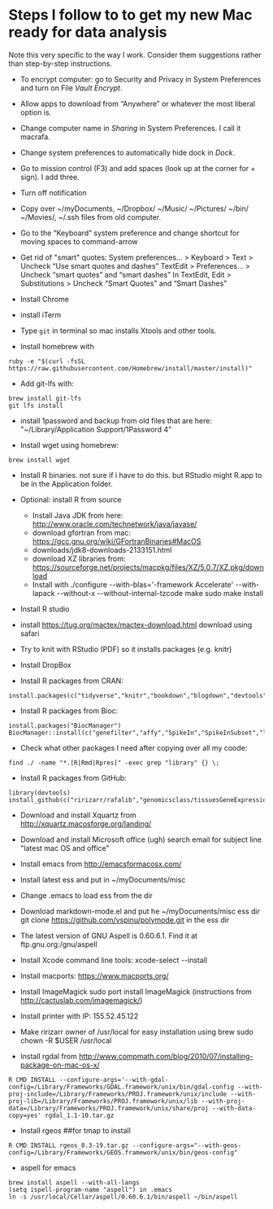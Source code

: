 # Steps I follow to to get my new Mac ready for data analysis

Note this very specific to the way I work. Consider them suggestions rather than step-by-step instructions.

* To encrypt computer: go to Security and Privacy in System Preferences and turn on File _Vault Encrypt_.

* Allow apps to download from  “Anywhere” or whatever the most liberal option is.

* Change computer name in _Sharing_ in System Preferences. I call it macrafa.

* Change system preferences to automatically hide dock in _Dock_.

* Go to mission control (F3) and add spaces (look up at the corner for + sign). I add three.


* Turn off notification
 
* Copy over ~/myDocuments, ~/Dropbox/ ~/Music/ ~/Pictures/ ~/bin/ ~/Movies/, ~/.ssh
files from old computer.

* Go to the “Keyboard” system preference and change shortcut for moving spaces to command-arrow

* Get rid of "smart" quotes:
	System preferences… > Keyboard > Text > Uncheck “Use smart quotes and dashes”
	TextEdit > Preferences… > Uncheck “smart quotes” and “smart dashes”
	In TextEdit, Edit > Substitutions > Uncheck “Smart Quotes” and “Smart Dashes”

* Install Chrome

* install iTerm



* Type `git` in terminal so mac installs Xtools and other tools. 
* Install homebrew with 

```
ruby -e "$(curl -fsSL https://raw.githubusercontent.com/Homebrew/install/master/install)"
```

* Add git-lfs with:
```
brew install git-lfs
git lfs install
```
* install 1password and backup from old files that are here: "~/Library/Application Support/1Password 4"

* Install wget using homebrew:

```
brew install wget
```
* Install R binaries. not sure if i have to do this. but RStudio might R.app to be in the Application folder.

* Optional: install R from source
	- Install Java JDK from here: http://www.oracle.com/technetwork/java/javase/
	- download gfortran from mac: https://gcc.gnu.org/wiki/GFortranBinaries#MacOS
	- downloads/jdk8-downloads-2133151.html
	- download XZ libraries from: https://sourceforge.net/projects/macpkg/files/XZ/5.0.7/XZ.pkg/download
	- Install with ./configure --with-blas='-framework Accelerate' --with-lapack --without-x --without-internal-tzcode
		make
		sudo make install 

* Install R studio

* install https://tug.org/mactex/mactex-download.html download using safari

* Try to knit with RStudio (PDF) so it installs packages (e.g. knitr)

* Install DropBox

* Install R packages from CRAN:

```
install.packages(c("tidyverse","knitr","bookdown","blogdown","devtools","RColorBrewer","class","caret","gplots","downloader","gganimate","ggrepel","gridExtra","animation","UsingR","matrixStats","XML","corpcor"))
```

* Install R packages from Bioc:

```
install.packages("BiocManager")
BiocManager::install(c("genefilter","affy","SpikeIn","SpikeInSubset","limma","hgfocus.db","org.Hs.eg.db","GO.db","DESeq2","bumphunter","minfi","oligo","preprocessCore","qvalue"))
```

* Check what other packages I need after copying over all my coode:
```
find ./ -name "*.[R|Rmd|Rpres]" -exec grep "library" {} \;
```

* Install R packages from GitHub:
```
library(devtools)
install_github(c("ririzarr/rafalib","genomicsclass/tissuesGeneExpression","genomicsclass/GSE5859Subset","genomicsclass/GSE5859"))
```

* Download and install Xquartz from http://xquartz.macosforge.org/landing/


* Download and install Microsoft office (ugh) search email for subject line "latest mac OS and office"

* Install emacs from http://emacsformacosx.com/

* Install latest ess and put in ~/myDocuments/misc

* Change .emacs to load ess from the dir

* Download markdown-mode.el and put he  ~/myDocuments/misc ess dir
	git clone https://github.com/vspinu/polymode.git in the ess dir


* The latest version of GNU Aspell is 0.60.6.1. Find it at ftp.gnu.org:/gnu/aspell

* Install Xcode command line tools: xcode-select --install

* Install macports: https://www.macports.org/

* Install ImageMagick sudo port install ImageMagick
(instructions from http://cactuslab.com/imagemagick/)
 

* Install printer with IP: 155.52.45.122

* Make ririzarr owner of /usr/local for easy installation using brew sudo chown -R $USER /usr/local

* Install rgdal from 
http://www.compmath.com/blog/2010/07/installing-package-on-mac-os-x/

```		
R CMD INSTALL --configure-args='--with-gdal-config=/Library/Frameworks/GDAL.framework/unix/bin/gdal-config --with-proj-include=/Library/Frameworks/PROJ.framework/unix/include --with-proj-lib=/Library/Frameworks/PROJ.framework/unix/lib --with-proj-data=/Library/Frameworks/PROJ.framework/unix/share/proj --with-data-copy=yes' rgdal_1.1-10.tar.gz
```

* Install rgeos ##for tmap to install
```
R CMD INSTALL rgeos_0.3-19.tar.gz --configure-args="--with-geos-config=/Library/Frameworks/GEOS.framework/unix/bin/geos-config"
```

* aspell for emacs
```
brew install aspell --with-all-langs
(setq ispell-program-name "aspell") in .emacs
ln -s /usr/local/Cellar/aspell/0.60.6.1/bin/aspell ~/bin/aspell
```


